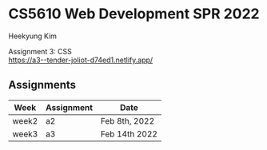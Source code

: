# CS5610 Web Development SPR 2022

Heekyung Kim  

Assignment 3: CSS  
https://a3--tender-joliot-d74ed1.netlify.app/

## Assignments
| Week | Assignment  | Date  |   
|---|---|---|
| week2  | a2  | Feb 8th, 2022  |    
| week3  |  a3  | Feb 14th 2022  |    


